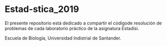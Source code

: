 # Estad-stica_2019

El presente repositorio está dedicado a compartir el códigode resolución de problemas  de cada laboratorio práctico de la asignatura Estadísi.

Escuela de Biología, Universidad Indistrial de Santander.
